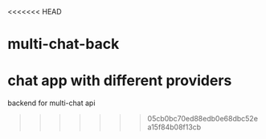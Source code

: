 <<<<<<< HEAD
# multi-chat-back
chat app with different providers
=======
backend for multi-chat api
>>>>>>> 05cb0bc70ed88edb0e68dbc52ea15f84b08f13cb
